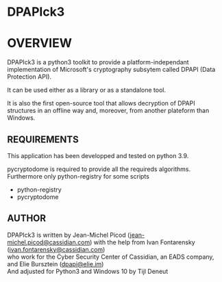 # DPAPIck3
OVERVIEW
========
DPAPIck3 is a python3 toolkit to provide a platform-independant implementation
of Microsoft's cryptography subsytem called DPAPI (Data Protection API).

It can be used either as a library or as a standalone tool.

It is also the first open-source tool that allows decryption of DPAPI
structures in an offline way and, moreover, from another plateform than
Windows.

REQUIREMENTS
------------
This application has been developped and tested on python 3.9.

pycryptodome is required to provide all the requireds algorithms.
Furthermore only python-registry for some scripts
* python-registry
* pycryptodome

AUTHOR
------
DPAPIck3 is written by Jean-Michel Picod (jean-michel.picod@cassidian.com) with the help from Ivan Fontarensky (ivan.fontarensky@cassidian.com)  
who work for the Cyber Security Center of Cassidian, an EADS company, and Elie Bursztein (dpapi@elie.im)  
And adjusted for Python3 and Windows 10 by Tijl Deneut

